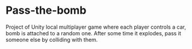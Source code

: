 # Pass-the-bomb
Project of Unity local multiplayer game where each player controls a car, bomb is attached to a random one. After some time it explodes, pass it someone else by colliding with them.
